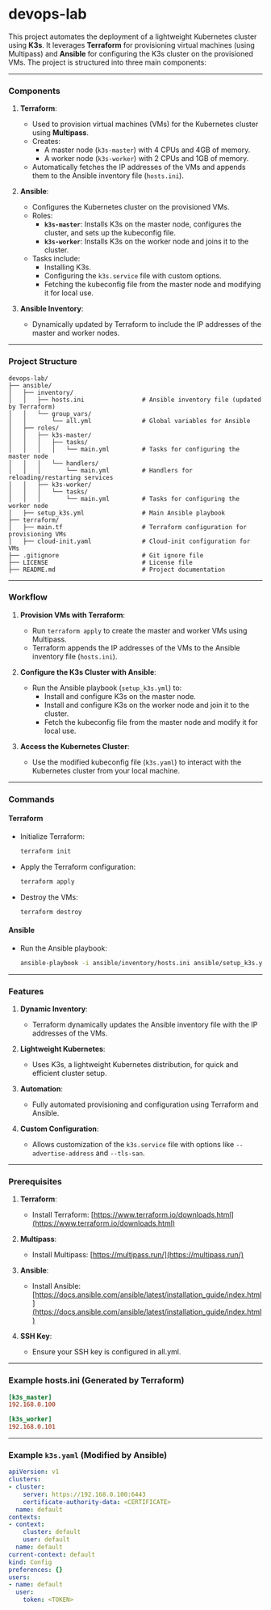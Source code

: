# devops-lab

This project automates the deployment of a lightweight Kubernetes cluster using **K3s**. It leverages **Terraform** for provisioning virtual machines (using Multipass) and **Ansible** for configuring the K3s cluster on the provisioned VMs. The project is structured into three main components:

---

### Components

1. **Terraform**:
   - Used to provision virtual machines (VMs) for the Kubernetes cluster using **Multipass**.
   - Creates:
     - A master node (`k3s-master`) with 4 CPUs and 4GB of memory.
     - A worker node (`k3s-worker`) with 2 CPUs and 1GB of memory.
   - Automatically fetches the IP addresses of the VMs and appends them to the Ansible inventory file (`hosts.ini`).

2. **Ansible**:
   - Configures the Kubernetes cluster on the provisioned VMs.
   - Roles:
     - **`k3s-master`**: Installs K3s on the master node, configures the cluster, and sets up the kubeconfig file.
     - **`k3s-worker`**: Installs K3s on the worker node and joins it to the cluster.
   - Tasks include:
     - Installing K3s.
     - Configuring the `k3s.service` file with custom options.
     - Fetching the kubeconfig file from the master node and modifying it for local use.

3. **Ansible Inventory**:
   - Dynamically updated by Terraform to include the IP addresses of the master and worker nodes.

---

### Project Structure

```plaintext
devops-lab/
├── ansible/
│   ├── inventory/
│   │   ├── hosts.ini                # Ansible inventory file (updated by Terraform)
│   │   └── group_vars/
│   │       └── all.yml              # Global variables for Ansible
│   ├── roles/
│   │   ├── k3s-master/
│   │   │   ├── tasks/
│   │   │   │   └── main.yml         # Tasks for configuring the master node
│   │   │   └── handlers/
│   │   │       └── main.yml         # Handlers for reloading/restarting services
│   │   ├── k3s-worker/
│   │   │   └── tasks/
│   │   │       └── main.yml         # Tasks for configuring the worker node
│   ├── setup_k3s.yml                # Main Ansible playbook
├── terraform/
│   ├── main.tf                      # Terraform configuration for provisioning VMs
│   ├── cloud-init.yaml              # Cloud-init configuration for VMs
├── .gitignore                       # Git ignore file
├── LICENSE                          # License file
├── README.md                        # Project documentation
```

---

### Workflow

1. **Provision VMs with Terraform**:
   - Run `terraform apply` to create the master and worker VMs using Multipass.
   - Terraform appends the IP addresses of the VMs to the Ansible inventory file (`hosts.ini`).

2. **Configure the K3s Cluster with Ansible**:
   - Run the Ansible playbook (`setup_k3s.yml`) to:
     - Install and configure K3s on the master node.
     - Install and configure K3s on the worker node and join it to the cluster.
     - Fetch the kubeconfig file from the master node and modify it for local use.

3. **Access the Kubernetes Cluster**:
   - Use the modified kubeconfig file (`k3s.yaml`) to interact with the Kubernetes cluster from your local machine.

---

### Commands

#### Terraform
- Initialize Terraform:
  ```bash
  terraform init
  ```
- Apply the Terraform configuration:
  ```bash
  terraform apply
  ```
- Destroy the VMs:
  ```bash
  terraform destroy
  ```

#### Ansible
- Run the Ansible playbook:
  ```bash
  ansible-playbook -i ansible/inventory/hosts.ini ansible/setup_k3s.yml
  ```

---

### Features

1. **Dynamic Inventory**:
   - Terraform dynamically updates the Ansible inventory file with the IP addresses of the VMs.

2. **Lightweight Kubernetes**:
   - Uses K3s, a lightweight Kubernetes distribution, for quick and efficient cluster setup.

3. **Automation**:
   - Fully automated provisioning and configuration using Terraform and Ansible.

4. **Custom Configuration**:
   - Allows customization of the `k3s.service` file with options like `--advertise-address` and `--tls-san`.

---

### Prerequisites

1. **Terraform**:
   - Install Terraform: [https://www.terraform.io/downloads.html](https://www.terraform.io/downloads.html)

2. **Multipass**:
   - Install Multipass: [https://multipass.run/](https://multipass.run/)

3. **Ansible**:
   - Install Ansible: [https://docs.ansible.com/ansible/latest/installation_guide/index.html](https://docs.ansible.com/ansible/latest/installation_guide/index.html)

4. **SSH Key**:
   - Ensure your SSH key is configured in all.yml.

---

### Example hosts.ini (Generated by Terraform)

```ini
[k3s_master]
192.168.0.100

[k3s_worker]
192.168.0.101
```

---

### Example `k3s.yaml` (Modified by Ansible)

```yaml
apiVersion: v1
clusters:
- cluster:
    server: https://192.168.0.100:6443
    certificate-authority-data: <CERTIFICATE>
  name: default
contexts:
- context:
    cluster: default
    user: default
  name: default
current-context: default
kind: Config
preferences: {}
users:
- name: default
  user:
    token: <TOKEN>
```

